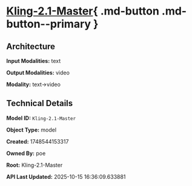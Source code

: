# [Kling-2.1-Master](https://poe.com/Kling-2.1-Master){ .md-button .md-button--primary }

## Architecture

**Input Modalities:** text

**Output Modalities:** video

**Modality:** text->video


## Technical Details

**Model ID:** `Kling-2.1-Master`

**Object Type:** model

**Created:** 1748544153317

**Owned By:** poe

**Root:** Kling-2.1-Master

**API Last Updated:** 2025-10-15 16:36:09.633881
